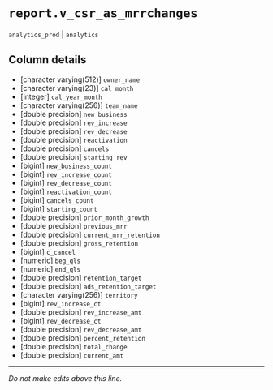 # `report.v_csr_as_mrrchanges`
`analytics_prod` | `analytics`

## Column details
* [character varying(512)] `owner_name`
* [character varying(23)] `cal_month`
* [integer]   `cal_year_month`
* [character varying(256)] `team_name`
* [double precision] `new_business`
* [double precision] `rev_increase`
* [double precision] `rev_decrease`
* [double precision] `reactivation`
* [double precision] `cancels`
* [double precision] `starting_rev`
* [bigint]    `new_business_count`
* [bigint]    `rev_increase_count`
* [bigint]    `rev_decrease_count`
* [bigint]    `reactivation_count`
* [bigint]    `cancels_count`
* [bigint]    `starting_count`
* [double precision] `prior_month_growth`
* [double precision] `previous_mrr`
* [double precision] `current_mrr_retention`
* [double precision] `gross_retention`
* [bigint]    `c_cancel`
* [numeric]   `beg_qls`
* [numeric]   `end_qls`
* [double precision] `retention_target`
* [double precision] `ads_retention_target`
* [character varying(256)] `territory`
* [bigint]    `rev_increase_ct`
* [double precision] `rev_increase_amt`
* [bigint]    `rev_decrease_ct`
* [double precision] `rev_decrease_amt`
* [double precision] `percent_retention`
* [double precision] `total_change`
* [double precision] `current_amt`

-------------------------------------------------------------------------------
*Do not make edits above this line.*
